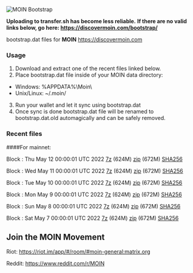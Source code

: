 ![MOIN Bootstrap](https://i.imgur.com/KjM1jMp.jpg)

**Uploading to transfer.sh has become less reliable.**
**If there are no valid links below, go here: https://discovermoin.com/bootstrap/**

bootstrap.dat files for **MOIN** https://discovermoin.com

### Usage

1. Download and extract one of the recent files linked below.
2. Place bootstrap.dat file inside of your MOIN data directory:
 - Windows: %APPDATA%\Moin\
 - Unix/Linux: ~/.moin/
3. Run your wallet and let it sync using bootstrap.dat
4. Once sync is done bootstrap.dat file will be renamed to bootstrap.dat.old automagically and can be safely removed.


### Recent files

####For mainnet:

Block : Thu May 12 00:00:01 UTC 2022 [7z](https://transfer.sh/da0zKu/bootstrap.dat.20220512.7z) (624M) [zip](https://transfer.sh/36Bh9u/bootstrap.dat.20220512.zip) (672M) [SHA256](https://transfer.sh/nLYezl/sha256.txt)

Block : Wed May 11 00:00:01 UTC 2022 [7z](https://transfer.sh/wpGzly/bootstrap.dat.20220511.7z) (624M) [zip](https://transfer.sh/ygSIps/bootstrap.dat.20220511.zip) (672M) [SHA256](https://transfer.sh/tSm22n/sha256.txt)

Block : Tue May 10 00:00:01 UTC 2022 [7z](https://transfer.sh/oidNUv/bootstrap.dat.20220510.7z) (624M) [zip](https://transfer.sh/O54Nel/bootstrap.dat.20220510.zip) (672M) [SHA256](https://transfer.sh/HsTCUy/sha256.txt)

Block : Mon May  9 00:00:01 UTC 2022 [7z](https://transfer.sh/ihAJSq/bootstrap.dat.20220509.7z) (624M) [zip](https://transfer.sh/dp06hp/bootstrap.dat.20220509.zip) (672M) [SHA256](https://transfer.sh/1RSI37/sha256.txt)

Block : Sun May  8 00:00:01 UTC 2022 [7z](https://transfer.sh/hyKnbj/bootstrap.dat.20220508.7z) (624M) [zip](https://transfer.sh/hoxGus/bootstrap.dat.20220508.zip) (672M) [SHA256](https://transfer.sh/688kLa/sha256.txt)

Block : Sat May  7 00:00:01 UTC 2022 [7z](https://transfer.sh/aVgBcs/bootstrap.dat.20220507.7z) (624M) [zip](https://transfer.sh/hui3I4/bootstrap.dat.20220507.zip) (672M) [SHA256](https://transfer.sh/9E13Fj/sha256.txt)

## Join the MOIN Movement

Riot: https://riot.im/app/#/room/#moin-general:matrix.org

Reddit: https://www.reddit.com/r/MOIN
